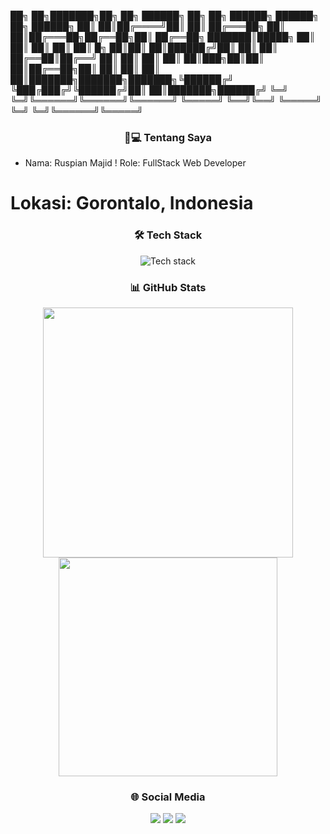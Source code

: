 
  ██╗  ██╗███████╗██╗     ██╗      ██████╗     ██╗    ██╗ ██████╗ ██████╗ ██╗     ██████╗ 
  ██║  ██║██╔════╝██║     ██║     ██╔═══██╗    ██║    ██║██╔═══██╗██╔══██╗██║     ██╔══██╗
  ███████║█████╗  ██║     ██║     ██║   ██║    ██║ █╗ ██║██║   ██║██████╔╝██║     ██║  ██║
  ██╔══██║██╔══╝  ██║     ██║     ██║   ██║    ██║███╗██║██║   ██║██╔══██╗██║     ██║  ██║
  ██║  ██║███████╗███████╗███████╗╚██████╔╝    ╚███╔███╔╝╚██████╔╝██║  ██║███████╗██████╔╝
  ╚═╝  ╚═╝╚══════╝╚══════╝╚══════╝ ╚═════╝      ╚══╝╚══╝  ╚═════╝ ╚═╝  ╚═╝╚══════╝╚═════╝ 


<h3 align="center">👨💻 Tentang Saya</h3>


+ Nama: Ruspian Majid
! Role: FullStack Web Developer
# Lokasi: Gorontalo, Indonesia


<h3 align="center">🛠 Tech Stack</h3>

<p align="center">
  <img src="https://skillicons.dev/icons?i=react,nodejs,mongodb,express,redux,js,ts,nextjs,tailwind" alt="Tech stack" />
</p>

<h3 align="center">📊 GitHub Stats</h3>

<p align="center">
  <img src="https://github-readme-stats.vercel.app/api?username=ruspian&show_icons=true&theme=dark" width="400" />
  <img src="https://github-readme-stats.vercel.app/api/top-langs/?username=ruspian&layout=compact&theme=dark" width="350" />
</p>

<h3 align="center">🌐 Social Media</h3>

<p align="center">
  <a href="https://wa.me/6282293308893"><img src="https://img.shields.io/badge/WhatsApp-25D366?style=for-the-badge&logo=whatsapp&logoColor=white" /></a>
  <a href="https://facebook.com/ruspian.albanuroji"><img src="https://img.shields.io/badge/Facebook-1877F2?style=for-the-badge&logo=facebook&logoColor=white" /></a>
  <a href="https://instagram.com/p.abe_"><img src="https://img.shields.io/badge/Instagram-E4405F?style=for-the-badge&logo=instagram&logoColor=white" /></a>
</p>
